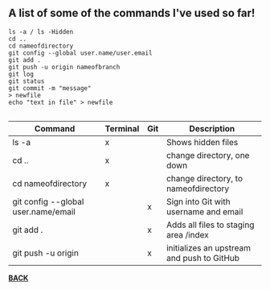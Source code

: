## A list of some of the commands I've used so far!

```
ls -a / ls -Hidden
cd ..
cd nameofdirectory
git config --global user.name/user.email
git add .
git push -u origin nameofbranch
git log
git status
git commit -m "message"
> newfile
echo "text in file" > newfile


```
| Command | Terminal | Git | Description |
|---|---|---|---|
| ls -a| x | | Shows hidden files|
| cd ..| x | | change directory, one down|
| cd nameofdirectory | x | | change directory, to nameofdirectory|
| git config --global user.name/email| | x | Sign into Git with username and email|
| git add .| | x | Adds all files to staging area /index |
| git push -u origin| | x | initializes an upstream and push to GitHub |   

[**BACK**](/README.md)